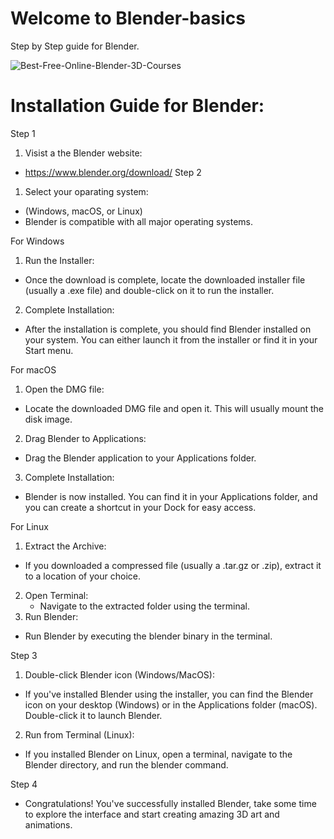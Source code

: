 # Welcome to Blender-basics
Step by Step guide for Blender.


![Best-Free-Online-Blender-3D-Courses](https://github.com/Nillufar/Blender-basics/assets/143571318/fa79b66d-2ffe-421e-8277-562207628d4d)

# Installation Guide for Blender:
Step 1
1. Visist a the Blender website:
 - https://www.blender.org/download/
Step 2 
 1. Select your oparating system:
   - (Windows, macOS, or Linux)
   - Blender is compatible with all major operating systems.

  For Windows
1. Run the Installer:
- Once the download is complete, locate the downloaded installer file (usually a .exe file) and double-click on it to run the installer.
2. Complete Installation:
  - After the installation is complete, you should find Blender installed on your system. You can either launch it from the installer or find it in your Start menu.
  
  For macOS
1. Open the DMG file:
- Locate the downloaded DMG file and open it. This will usually mount the disk image.
2. Drag Blender to Applications:
  - Drag the Blender application to your Applications folder.
3. Complete Installation:
  - Blender is now installed. You can find it in your Applications folder, and you can create a shortcut in your Dock for easy access.
  
   For Linux
1. Extract the Archive:
- If you downloaded a compressed file (usually a .tar.gz or .zip), extract it to a location of your choice.
2. Open Terminal:
   - Navigate to the extracted folder using the terminal.
3. Run Blender:
  - Run Blender by executing the blender binary in the terminal.
  
Step 3
1. Double-click Blender icon (Windows/MacOS):
- If you've installed Blender using the installer, you can find the Blender icon on your desktop (Windows) or in the Applications folder (macOS). Double-click it to launch Blender.
2. Run from Terminal (Linux):
  - If you installed Blender on Linux, open a terminal, navigate to the Blender directory, and run the blender command.

Step 4
  - Congratulations! You've successfully installed Blender, take some time to explore the interface and start creating amazing 3D art and animations.
